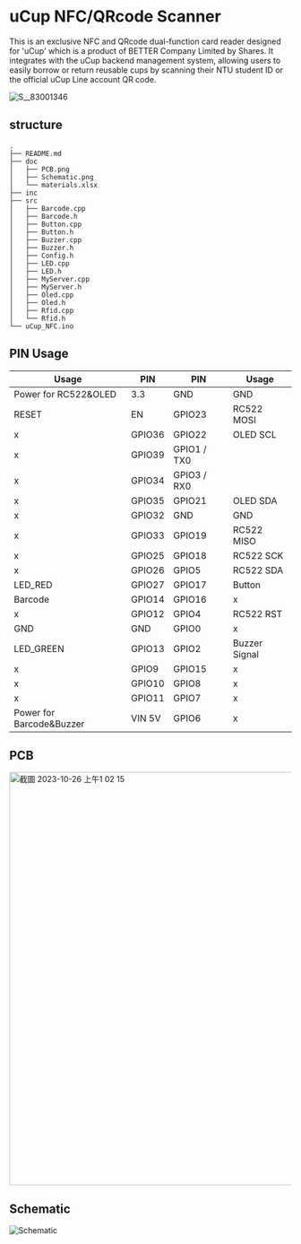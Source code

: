 # uCup NFC/QRcode Scanner
This is an exclusive NFC and QRcode dual-function card reader designed for 'uCup' which is a product of BETTER Company Limited by Shares. It integrates with the uCup backend management system, allowing users to easily borrow or return reusable cups by scanning their NTU student ID or the official uCup Line account QR code.

![S__83001346](https://github.com/CarlosChen1126/uCup_NFC/assets/60618505/f09d9427-f281-4dd9-89bf-0fcb93a517b1)



## structure
```
.
├── README.md
├── doc
│   ├── PCB.png
│   ├── Schematic.png
│   └── materials.xlsx
├── inc
├── src
│   ├── Barcode.cpp
│   ├── Barcode.h
│   ├── Button.cpp
│   ├── Button.h
│   ├── Buzzer.cpp
│   ├── Buzzer.h
│   ├── Config.h
│   ├── LED.cpp
│   ├── LED.h
│   ├── MyServer.cpp
│   ├── MyServer.h
│   ├── Oled.cpp
│   ├── Oled.h
│   ├── Rfid.cpp
│   └── Rfid.h
└── uCup_NFC.ino
```



## PIN Usage
| Usage | PIN | PIN | Usage |
| -------- | -------- | -------- |-------- |
| Power for RC522&OLED | 3.3 | GND | GND |
| RESET | EN      | GPIO23 | RC522 MOSI |
| x | GPIO36 | GPIO22  | OLED SCL |
|   x   | GPIO39  | GPIO1 / TX0  |    |
|   x   | GPIO34  | GPIO3 / RX0 |    |
|   x   | GPIO35  | GPIO21  |OLED SDA |
| x   | GPIO32  | GND     | GND|
|  x  | GPIO33  | GPIO19  |RC522 MISO |
|  x  | GPIO25  | GPIO18  |RC522 SCK |
|  x | GPIO26  | GPIO5   |RC522 SDA   |
| LED_RED | GPIO27  | GPIO17  | Button|
| Barcode | GPIO14  | GPIO16  |x |
| x | GPIO12  | GPIO4   |RC522 RST |
| GND| GND     | GPIO0   | x|
| LED_GREEN  | GPIO13  | GPIO2   | Buzzer Signal|
| x  | GPIO9   | GPIO15  | x|
| x  | GPIO10  | GPIO8   | x|
| x  | GPIO11  | GPIO7   | x|
|Power for Barcode&Buzzer| VIN 5V | GPIO6 | x|

## PCB
<img width="737" alt="截圖 2023-10-26 上午1 02 15" src="https://github.com/CarlosChen1126/uCup_NFC/assets/60618505/c26820db-f503-42c5-a39c-e854bb85870b">

## Schematic
![Schematic](https://github.com/CarlosChen1126/uCup_NFC/assets/60618505/4b747422-538f-4a64-b393-d3d6516ad9f5)

